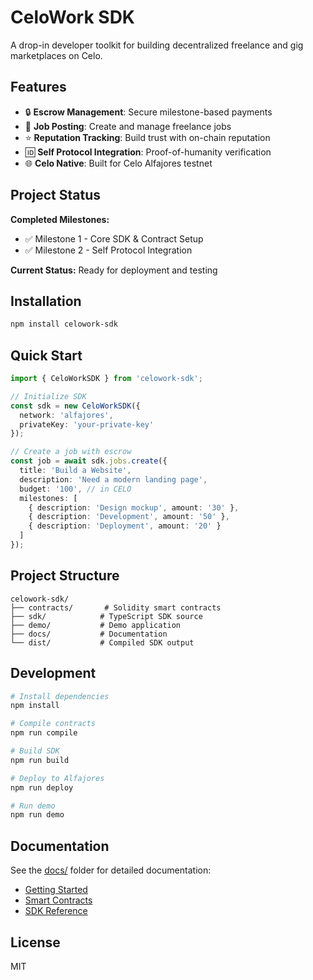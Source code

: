 # CeloWork SDK

A drop-in developer toolkit for building decentralized freelance and gig marketplaces on Celo.

## Features

- 🔒 **Escrow Management**: Secure milestone-based payments
- 📝 **Job Posting**: Create and manage freelance jobs
- ⭐ **Reputation Tracking**: Build trust with on-chain reputation
- 🆔 **Self Protocol Integration**: Proof-of-humanity verification
- 🌐 **Celo Native**: Built for Celo Alfajores testnet

## Project Status

**Completed Milestones:**
- ✅ Milestone 1 - Core SDK & Contract Setup
- ✅ Milestone 2 - Self Protocol Integration

**Current Status:** Ready for deployment and testing

## Installation

```bash
npm install celowork-sdk
```

## Quick Start

```typescript
import { CeloWorkSDK } from 'celowork-sdk';

// Initialize SDK
const sdk = new CeloWorkSDK({
  network: 'alfajores',
  privateKey: 'your-private-key'
});

// Create a job with escrow
const job = await sdk.jobs.create({
  title: 'Build a Website',
  description: 'Need a modern landing page',
  budget: '100', // in CELO
  milestones: [
    { description: 'Design mockup', amount: '30' },
    { description: 'Development', amount: '50' },
    { description: 'Deployment', amount: '20' }
  ]
});
```

## Project Structure

```
celowork-sdk/
├── contracts/       # Solidity smart contracts
├── sdk/            # TypeScript SDK source
├── demo/           # Demo application
├── docs/           # Documentation
└── dist/           # Compiled SDK output
```

## Development

```bash
# Install dependencies
npm install

# Compile contracts
npm run compile

# Build SDK
npm run build

# Deploy to Alfajores
npm run deploy

# Run demo
npm run demo
```

## Documentation

See the [docs/](./docs/) folder for detailed documentation:
- [Getting Started](./docs/getting-started.md)
- [Smart Contracts](./docs/contracts.md)
- [SDK Reference](./docs/sdk-reference.md)

## License

MIT
